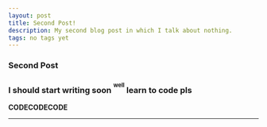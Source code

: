 ```yaml
---
layout: post
title: Second Post!
description: My second blog post in which I talk about nothing.
tags: no tags yet
---
```


### Second Post

### I should start writing soon <sup><sup>well</sup></sup> learn to code pls

**CODECODECODE**

****
